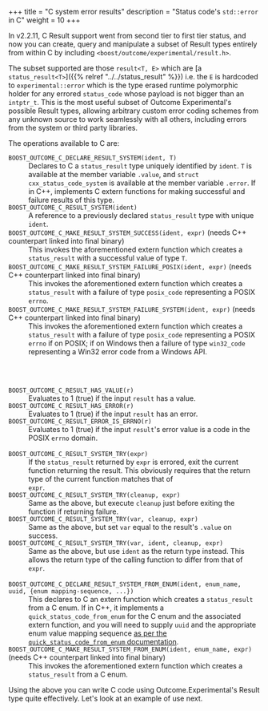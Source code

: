 +++
title = "C system error results"
description = "Status code's `std::error` in C"
weight = 10
+++

In v2.2.11, C Result support went from second tier to first tier status, and
now you can create, query and manipulate a subset of Result types entirely from
within C by including `<boost/outcome/experimental/result.h>`.

The subset supported are those `result<T, E>` which are [a `status_result<T>`]({{% relref "../../status_result" %}})
i.e. the `E` is hardcoded to `experimental::error` which is the type erased runtime
polymorphic holder for any errored `status_code` whose payload is not bigger
than an `intptr_t`. This is the most useful subset of Outcome Experimental's
possible Result types, allowing arbitrary custom error coding schemes from
any unknown source to work seamlessly with all others, including errors from
the system or third party libraries.

The operations available to C are:

<dl>
<dt><code>BOOST_OUTCOME_C_DECLARE_RESULT_SYSTEM(ident, T)</code>
<dd>Declares to C a <code>status_result<T></code> type uniquely
identified by <code>ident</code>. <code>T</code> is available at the
member variable <code>.value</code>, and <code>struct cxx_status_code_system</code>
is available at the member variable <code>.error</code>. If in C++,
implements C extern functions for making successful and failure results
of this type.

<dt><code>BOOST_OUTCOME_C_RESULT_SYSTEM(ident)</code>
<dd>A reference to a previously declared <code>status_result</code> type with
unique <code>ident</code>.

<dt><code>BOOST_OUTCOME_C_MAKE_RESULT_SYSTEM_SUCCESS(ident, expr)</code> (needs C++ counterpart linked into final binary)
<dd>This invokes the aforementioned extern function which creates a <code>status_result</code>
with a successful value of type <code>T</code>.
<dt><code>BOOST_OUTCOME_C_MAKE_RESULT_SYSTEM_FAILURE_POSIX(ident, expr)</code> (needs C++ counterpart linked into final binary)
<dd>This invokes the aforementioned extern function which creates a <code>status_result</code>
with a failure of type <code>posix_code</code> representing a POSIX <code>errno</code>.
<dt><code>BOOST_OUTCOME_C_MAKE_RESULT_SYSTEM_FAILURE_SYSTEM(ident, expr)</code> (needs C++ counterpart linked into final binary)
<dd>This invokes the aforementioned extern function which creates a <code>status_result</code>
with a failure of type <code>posix_code</code> representing a POSIX <code>errno</code>
if on POSIX; if on Windows then a failure of type <code>win32_code</code>
representing a Win32 error code from a Windows API.

<br><br>
<dt><code>BOOST_OUTCOME_C_RESULT_HAS_VALUE(r)</code>
<dd>Evaluates to 1 (true) if the input <code>result</code> has a value.

<dt><code>BOOST_OUTCOME_C_RESULT_HAS_ERROR(r)</code>
<dd>Evaluates to 1 (true) if the input <code>result</code> has an error.

<dt><code>BOOST_OUTCOME_C_RESULT_ERROR_IS_ERRNO(r)</code>
<dd>Evaluates to 1 (true) if the input <code>result</code>'s error value
is a code in the POSIX <code>errno</code> domain.
<br><br>
<dt><code>BOOST_OUTCOME_C_RESULT_SYSTEM_TRY(expr)</code>
<dd>If the <code>status_result</code> returned by <code>expr</code> is
errored, exit the current function returning the result. This obviously
requires that the return type of the current function matches that of <code>
expr</code>.

<dt><code>BOOST_OUTCOME_C_RESULT_SYSTEM_TRY(cleanup, expr)</code>
<dd>Same as the above, but execute <code>cleanup</code> just before exiting the function
if returning failure.

<dt><code>BOOST_OUTCOME_C_RESULT_SYSTEM_TRY(var, cleanup, expr)</code>
<dd>Same as the above, but set <code>var</code> equal to the result's <code>.value</code> on success.

<dt><code>BOOST_OUTCOME_C_RESULT_SYSTEM_TRY(var, ident, cleanup, expr)</code>
<dd>Same as the above, but use <code>ident</code> as the return type instead. This allows
the return type of the calling function to differ from that of <code>expr</code>.
<br><br>
<dt><code>BOOST_OUTCOME_C_DECLARE_RESULT_SYSTEM_FROM_ENUM(ident, enum_name, uuid, {enum mapping-sequence, ...})</code>
<dd>This declares to C an extern function which creates a <code>status_result</code>
from a C enum. If in C++, it implements a <code>quick_status_code_from_enum</code> for
the C enum and the associated extern function, and you will need to supply <code>uuid</code>
and the appropriate enum value mapping sequence <a href="{{% relref "../../worked-example" %}}">
as per the <code>quick_status_code_from_enum</code> documentation</a>.
<dt><code>BOOST_OUTCOME_C_MAKE_RESULT_SYSTEM_FROM_ENUM(ident, enum_name, expr)</code> (needs C++ counterpart linked into final binary)
<dd>This invokes the aforementioned extern function which creates a <code>status_result</code>
from a C enum.
</dl>

Using the above you can write C code using Outcome.Experimental's Result type
quite effectively. Let's look at an example of use next.
